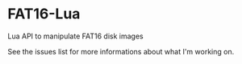 # FAT16-Lua
Lua API to manipulate FAT16 disk images

See the issues list for more informations about what I'm working on.
